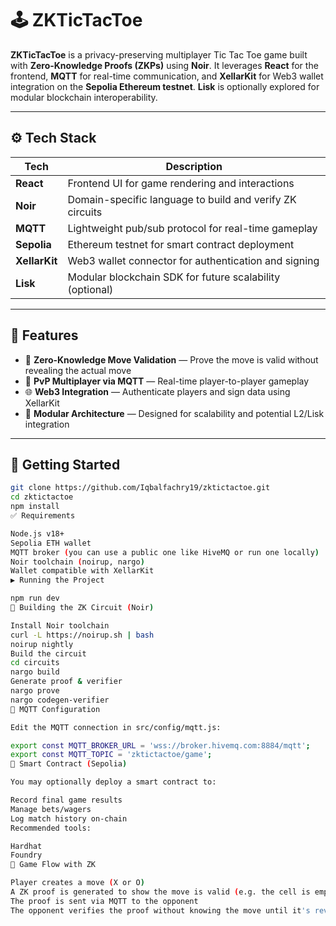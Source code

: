 # 🕹️ ZKTicTacToe

**ZKTicTacToe** is a privacy-preserving multiplayer Tic Tac Toe game built with **Zero-Knowledge Proofs (ZKPs)** using **Noir**. It leverages **React** for the frontend, **MQTT** for real-time communication, and **XellarKit** for Web3 wallet integration on the **Sepolia Ethereum testnet**. **Lisk** is optionally explored for modular blockchain interoperability.

---

## ⚙️ Tech Stack

| Tech          | Description                                              |
| ------------- | -------------------------------------------------------- |
| **React**     | Frontend UI for game rendering and interactions          |
| **Noir**      | Domain-specific language to build and verify ZK circuits |
| **MQTT**      | Lightweight pub/sub protocol for real-time gameplay      |
| **Sepolia**   | Ethereum testnet for smart contract deployment           |
| **XellarKit** | Web3 wallet connector for authentication and signing     |
| **Lisk**      | Modular blockchain SDK for future scalability (optional) |

---

## 🧩 Features

- 🔐 **Zero-Knowledge Move Validation** — Prove the move is valid without revealing the actual move
- 👥 **PvP Multiplayer via MQTT** — Real-time player-to-player gameplay
- 🌐 **Web3 Integration** — Authenticate players and sign data using XellarKit
- 🔄 **Modular Architecture** — Designed for scalability and potential L2/Lisk integration

---

## 🚀 Getting Started

```bash
git clone https://github.com/Iqbalfachry19/zktictactoe.git
cd zktictactoe
npm install
✅ Requirements

Node.js v18+
Sepolia ETH wallet
MQTT broker (you can use a public one like HiveMQ or run one locally)
Noir toolchain (noirup, nargo)
Wallet compatible with XellarKit
▶️ Running the Project

npm run dev
🔧 Building the ZK Circuit (Noir)

Install Noir toolchain
curl -L https://noirup.sh | bash
noirup nightly
Build the circuit
cd circuits
nargo build
Generate proof & verifier
nargo prove
nargo codegen-verifier
📡 MQTT Configuration

Edit the MQTT connection in src/config/mqtt.js:

export const MQTT_BROKER_URL = 'wss://broker.hivemq.com:8884/mqtt';
export const MQTT_TOPIC = 'zktictactoe/game';
🔐 Smart Contract (Sepolia)

You may optionally deploy a smart contract to:

Record final game results
Manage bets/wagers
Log match history on-chain
Recommended tools:

Hardhat
Foundry
🧠 Game Flow with ZK

Player creates a move (X or O)
A ZK proof is generated to show the move is valid (e.g. the cell is empty)
The proof is sent via MQTT to the opponent
The opponent verifies the proof without knowing the move until it's revealed
